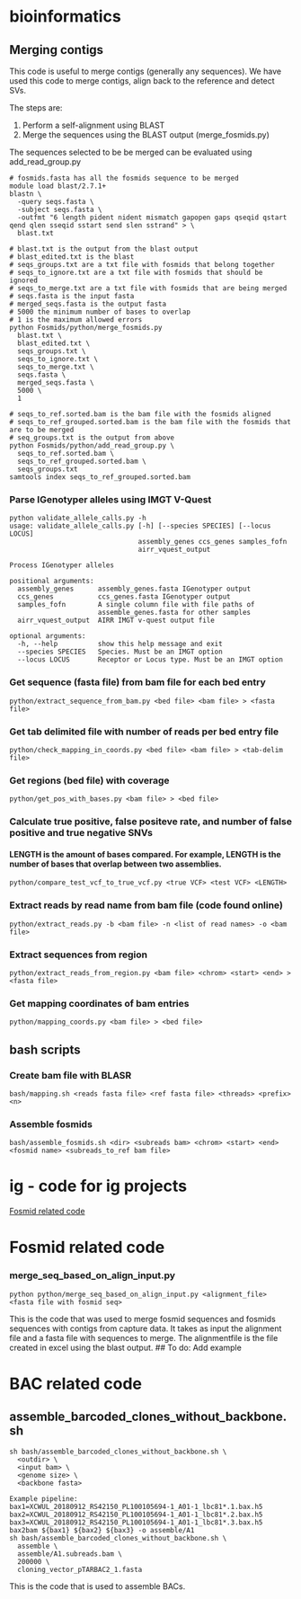 # bioinformatics
## Merging contigs

This code is useful to merge contigs (generally any sequences). We have used this code to merge contigs, align back to the reference and detect SVs.

The steps are:
1. Perform a self-alignment using BLAST
2. Merge the sequences using the BLAST output (merge_fosmids.py)

The sequences selected to be be merged can be evaluated using add_read_group.py

```
# fosmids.fasta has all the fosmids sequence to be merged
module load blast/2.7.1+
blastn \
  -query seqs.fasta \
  -subject seqs.fasta \
  -outfmt "6 length pident nident mismatch gapopen gaps qseqid qstart qend qlen sseqid sstart send slen sstrand" > \
  blast.txt
 
# blast.txt is the output from the blast output
# blast_edited.txt is the blast
# seqs_groups.txt are a txt file with fosmids that belong together
# seqs_to_ignore.txt are a txt file with fosmids that should be ignored
# seqs_to_merge.txt are a txt file with fosmids that are being merged
# seqs.fasta is the input fasta
# merged_seqs.fasta is the output fasta
# 5000 the minimum number of bases to overlap
# 1 is the maximum allowed errors
python Fosmids/python/merge_fosmids.py 
  blast.txt \
  blast_edited.txt \
  seqs_groups.txt \
  seqs_to_ignore.txt \
  seqs_to_merge.txt \
  seqs.fasta \
  merged_seqs.fasta \
  5000 \
  1
 
# seqs_to_ref.sorted.bam is the bam file with the fosmids aligned
# seqs_to_ref_grouped.sorted.bam is the bam file with the fosmids that are to be merged
# seq_groups.txt is the output from above
python Fosmids/python/add_read_group.py \
  seqs_to_ref.sorted.bam \
  seqs_to_ref_grouped.sorted.bam \
  seqs_groups.txt
samtools index seqs_to_ref_grouped.sorted.bam
```


### Parse IGenotyper alleles using IMGT V-Quest
```
python validate_allele_calls.py -h
usage: validate_allele_calls.py [-h] [--species SPECIES] [--locus LOCUS]
                                assembly_genes ccs_genes samples_fofn
                                airr_vquest_output

Process IGenotyper alleles

positional arguments:
  assembly_genes      assembly_genes.fasta IGenotyper output
  ccs_genes           ccs_genes.fasta IGenotyper output
  samples_fofn        A single column file with file paths of
                      assemble_genes.fasta for other samples
  airr_vquest_output  AIRR IMGT v-quest output file

optional arguments:
  -h, --help          show this help message and exit
  --species SPECIES   Species. Must be an IMGT option
  --locus LOCUS       Receptor or Locus type. Must be an IMGT option
```


### Get sequence (fasta file) from bam file for each bed entry
`python/extract_sequence_from_bam.py <bed file> <bam file> > <fasta file>`

### Get tab delimited file with number of reads per bed entry file
`python/check_mapping_in_coords.py <bed file> <bam file> > <tab-delim file>`

### Get regions (bed file) with coverage
`python/get_pos_with_bases.py <bam file> > <bed file>`

### Calculate true positive, false positeve rate, and number of false positive and true negative SNVs
#### LENGTH is the amount of bases compared. For example, LENGTH is the number of bases that overlap between two assemblies.
`python/compare_test_vcf_to_true_vcf.py <true VCF> <test VCF> <LENGTH>`

### Extract reads by read name from bam file (code found online)
`python/extract_reads.py -b <bam file> -n <list of read names> -o <bam file>`

### Extract sequences from region
`python/extract_reads_from_region.py <bam file> <chrom> <start> <end> > <fasta file>`

### Get mapping coordinates of bam entries
`python/mapping_coords.py <bam file> > <bed file>`


## bash scripts

### Create bam file with BLASR
`bash/mapping.sh <reads fasta file> <ref fasta file> <threads> <prefix> <n>`

### Assemble fosmids
`bash/assemble_fosmids.sh <dir> <subreads bam> <chrom> <start> <end> <fosmid name> <subreads_to_ref bam file>`

# ig - code for ig projects

[Fosmid related code](#fosmid-related-code)  

# Fosmid related code
### merge_seq_based_on_align_input.py 
```
python python/merge_seq_based_on_align_input.py <alignment_file> <fasta file with fosmid seq>
```
This is the code that was used to merge fosmid sequences and fosmids sequences with contigs from capture data. It takes as input the alignment file and a fasta file with sequences to merge. The alignmentfile is the file created in excel using the blast output. ## To do: Add example

# BAC related code
## assemble_barcoded_clones_without_backbone.sh
```
sh bash/assemble_barcoded_clones_without_backbone.sh \
  <outdir> \
  <input bam> \
  <genome size> \
  <backbone fasta>

Example pipeline:
bax1=XCWUL_20180912_RS42150_PL100105694-1_A01-1_lbc81*.1.bax.h5
bax2=XCWUL_20180912_RS42150_PL100105694-1_A01-1_lbc81*.2.bax.h5
bax3=XCWUL_20180912_RS42150_PL100105694-1_A01-1_lbc81*.3.bax.h5
bax2bam ${bax1} ${bax2} ${bax3} -o assemble/A1                                                                                                     
sh bash/assemble_barcoded_clones_without_backbone.sh \
  assemble \
  assemble/A1.subreads.bam \
  200000 \
  cloning_vector_pTARBAC2_1.fasta

```
This is the code that is used to assemble BACs.

